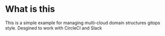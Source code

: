 # What is this

This is a simple example for managing multi-cloud domain structures gitops style.
Desgined to work with CircleCI and Slack

